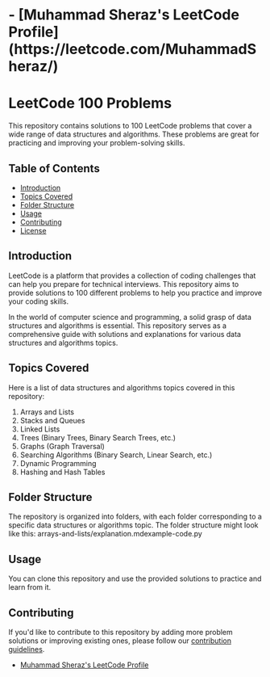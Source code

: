 <h1>- [Muhammad Sheraz's LeetCode Profile](https://leetcode.com/MuhammadSheraz/)</h1>

# LeetCode 100 Problems

This repository contains solutions to 100 LeetCode problems that cover a wide range of data structures and algorithms. These problems are great for practicing and improving your problem-solving skills.

## Table of Contents

- [Introduction](#introduction)
- [Topics Covered](#Topics-Covered)
- [Folder Structure](#folder-structure)
- [Usage](#usage)
- [Contributing](#contributing)
- [License](#license)

## Introduction

LeetCode is a platform that provides a collection of coding challenges that can help you prepare for technical interviews. This repository aims to provide solutions to 100 different problems to help you practice and improve your coding skills.

In the world of computer science and programming, a solid grasp of data structures and algorithms is essential. This repository serves as a comprehensive guide with solutions and explanations for various data structures and algorithms topics.

## Topics Covered

Here is a list of data structures and algorithms topics covered in this repository:

1. Arrays and Lists
2. Stacks and Queues
3. Linked Lists
4. Trees (Binary Trees, Binary Search Trees, etc.)
5. Graphs (Graph Traversal)
7. Searching Algorithms (Binary Search, Linear Search, etc.)
8. Dynamic Programming
9. Hashing and Hash Tables




## Folder Structure

The repository is organized into folders, with each folder corresponding to a specific data structures or algorithms topic. The folder structure might look like this:
arrays-and-lists/explanation.mdexample-code.py

## Usage

You can clone this repository and use the provided solutions to practice and learn from it.
## Contributing

If you'd like to contribute to this repository by adding more problem solutions or improving existing ones, please follow our [contribution guidelines](CONTRIBUTING.md).

- [Muhammad Sheraz's LeetCode Profile](https://leetcode.com/MuhammadSheraz/)
